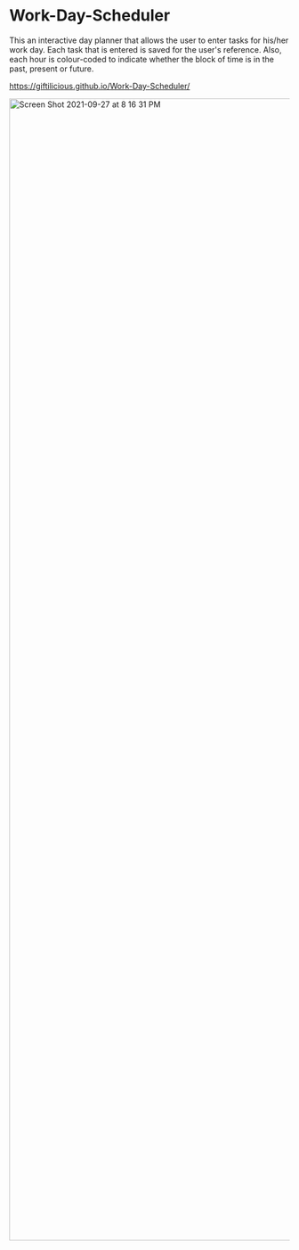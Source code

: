 # Work-Day-Scheduler
This an interactive day planner that allows the user to enter tasks for his/her work day. Each task that is entered is saved for the user's reference. Also, each hour is colour-coded to indicate whether the block of time is in the past, present or future. 

https://giftilicious.github.io/Work-Day-Scheduler/

<img width="2048" alt="Screen Shot 2021-09-27 at 8 16 31 PM" src="https://user-images.githubusercontent.com/90150892/135002188-651dd8ce-e406-438e-907f-81461398652b.png">
